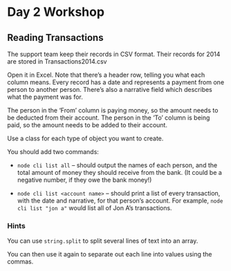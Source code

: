 # Day 2 Workshop

## Reading Transactions

The support team keep their records in CSV format. Their records for 2014 are stored in Transactions2014.csv

Open it in Excel. Note that there’s a header row, telling you what each column means. Every record has a date and represents a payment from one person to another person. There’s also a narrative field which describes what the payment was for.

The person in the ‘From’ column is paying money, so the amount needs to be deducted from their account. The person in the ‘To’ column is being paid, so the amount needs to be added to their account.

Use a class for each type of object you want to create.

You should add two commands:

-   `node cli list all` – should output the names of each person, and the total amount of money they should receive from the bank. (It could be a negative number, if they owe the bank money!)

-   `node cli list <account name>` – should print a list of every transaction, with the date and narrative, for that person’s account. For example, `node cli list "jon a"` would list all of Jon A’s transactions.

### Hints

You can use `string.split` to split several lines of text into an array.

You can then use it again to separate out each line into values using the commas.
